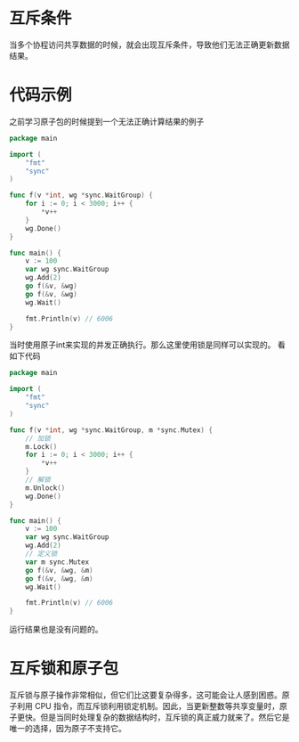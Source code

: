 # 互斥条件
当多个协程访问共享数据的时候，就会出现互斥条件，导致他们无法正确更新数据结果。
# 代码示例
之前学习原子包的时候提到一个无法正确计算结果的例子
```go
package main

import (
	"fmt"
	"sync"
)

func f(v *int, wg *sync.WaitGroup) {
	for i := 0; i < 3000; i++ {
		*v++
	}
	wg.Done()
}

func main() {
	v := 100
	var wg sync.WaitGroup
	wg.Add(2)
	go f(&v, &wg)
	go f(&v, &wg)
	wg.Wait()

	fmt.Println(v) // 6006
}
```
当时使用原子int来实现的并发正确执行。那么这里使用锁是同样可以实现的。
看如下代码
```go
package main

import (
	"fmt"
	"sync"
)

func f(v *int, wg *sync.WaitGroup, m *sync.Mutex) {
	// 加锁
	m.Lock()
	for i := 0; i < 3000; i++ {
		*v++
	}
	// 解锁
	m.Unlock()
	wg.Done()
}

func main() {
	v := 100
	var wg sync.WaitGroup
	wg.Add(2)
	// 定义锁
	var m sync.Mutex
	go f(&v, &wg, &m)
	go f(&v, &wg, &m)
	wg.Wait()

	fmt.Println(v) // 6006
}
```
运行结果也是没有问题的。
# 互斥锁和原子包
互斥锁与原子操作非常相似，但它们比这要复杂得多，这可能会让人感到困惑。原子利用 CPU 指令，而互斥锁利用锁定机制。因此，当更新整数等共享变量时，原子更快。但是当同时处理复杂的数据结构时，互斥锁的真正威力就来了。然后它是唯一的选择，因为原子不支持它。